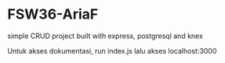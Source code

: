 # FSW36-AriaF
simple CRUD project built with express, postgresql and knex

Untuk akses dokumentasi, run index.js lalu akses localhost:3000
